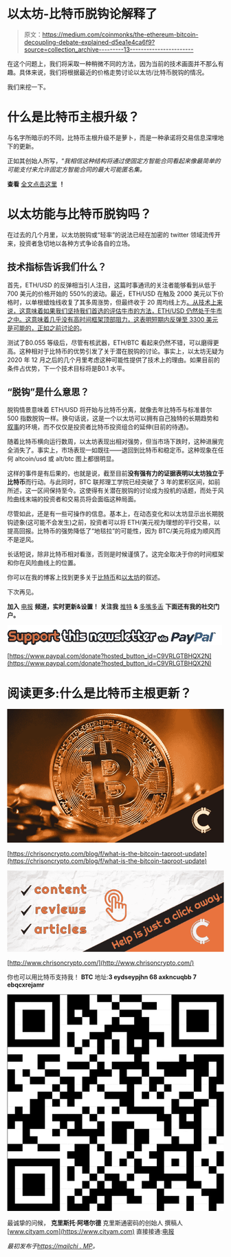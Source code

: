# 以太坊-比特币脱钩论解释了

> 原文：<https://medium.com/coinmonks/the-ethereum-bitcoin-decoupling-debate-explained-d5ea1e4ca6f9?source=collection_archive---------13----------------------->

在这个问题上，我们将采取一种稍微不同的方法，因为当前的技术画面并不那么有趣。具体来说，我们将根据最近的价格走势讨论以太坊/比特币脱钩的情况。

我们来挖一下。

# 什么是比特币主根升级？

与名字所暗示的不同，比特币主根升级不是萝卜，而是一种承诺将交易信息深埋地下的更新。

正如其创始人所写，“*我相信这种结构将通过使固定方智能合同看起来像最简单的可能支付来允许固定方智能合同的最大可能匿名集。*

**查看** [全文点击这里](https://chrisoncrypto.com/blog/f/what-is-the-bitcoin-taproot-update) **！**

# 以太坊能与比特币脱钩吗？

在过去的几个月里，以太坊脱钩或“轻率”的说法已经在加密的 twitter 领域流传开来，投资者急切地以各种方式争论各自的立场。

## 技术指标告诉我们什么？

首先，ETH/USD 的反弹相当引人注目，这篇时事通讯的关注者能够看到从低于 700 美元的价格开始的 550%的波动。最近，ETH/USD 在触及 2000 美元以下价格时，以单根蜡烛线收复了其多周涨势，但最终收于 20 周均线上方[。从技术上来说，这意味着如果我们坚持我们首选的评估牛市的方法，ETH/USD 仍然处于牛市之中。这意味着几乎没有高时间框架顶部阻力，这表明短期内反弹至 3300 美元是可能的，正如之前](https://www.tradingview.com/x/RydUQh40/)[讨论的](https://mailchi.mp/001e0e31c9ab/fed-propels-the-dollar-towards-hyper-inflationary-collapse)。

测试了₿0.055 等级后，尽管有核武器，ETH/BTC 看起来仍然不错，可以磨得更高。这种相对于比特币的优势引发了关于潜在脱钩的讨论。事实上，以太坊无疑为 2020 年 12 月之后的几个月里考虑这种可能性提供了技术上的理由。如果目前的条件占优势，下一个技术目标将是₿0.1 水平。

## “脱钩”是什么意思？

脱钩情景意味着 ETH/USD 将开始与比特币分离，就像去年比特币与标准普尔 500 指数脱钩一样。换句话说，这是一个以太坊可以拥有自己独特的长期趋势和[叙事](https://chrisoncrypto.com/blog/f/the-dominant-application-network-the-case-for-ethereum)的环境，而不仅仅是投资者比特币投资组合的延伸(目前的待遇)。

随着比特币横向运行数周，以太坊表现出相对强势，但当市场下跌时，这种进展完全消失了。事实上，市场表现一如既往——退回到比特币和稳定币。这种现象在任何 altcoin/usd 或 alt/btc 图上都很明显。

这样的事件是有后果的，也就是说，截至目前**没有强有力的证据表明以太坊独立于比特币**而行动。与此同时，BTC 联邦理工学院已经突破了 3 年的累积区间，如前所述，这一区间保持至今。这使得有关潜在脱钩的讨论成为投机的话题，而处于风险曲线末端的投资者和交易员将会面临这种局面。

尽管如此，还是有一些可操作的信息。基本上，在动态变化和以太坊显示出长期脱钩迹象(这可能不会发生)之前，投资者可以将 ETH/美元视为理想的平行交易，以提高回报。比特币的强势降低了“地毯拉”的可能性，因为 BTC/美元将成为顺风而不是逆风。

长话短说，除非比特币相对看涨，否则是时候谨慎了。这完全取决于你的时间框架和你在风险曲线上的位置。

你可以在我的博客上找到更多关于[比特币](https://chrisoncrypto.com/blog/f/unstoppable-the-investment-case-for-bitcoin-in-2021)和[以太坊](https://chrisoncrypto.com/blog/f/the-dominant-application-network-the-case-for-ethereum)的叙述。

下次再见。

**加入** [电报](https://t.me/chrisoncryptochannel) **频道，实时更新&设置！
关注我** [推特](https://twitter.com/ChrisOnCrypto1) **&** [多嘴多舌](https://gab.com/chrisoncrypto) **下面还有我的社交门户。**

![](img/d3c1b302184432312246d40bf8a7b159.png)

[https://www.paypal.com/donate?hosted_button_id=C9VRLGTBHQX2N](https://www.paypal.com/donate?hosted_button_id=C9VRLGTBHQX2N)

# 阅读更多:什么是比特币主根更新？

![](img/62be9d8bd1aaaa09cfe10ed9521aeffc.png)

[https://chrisoncrypto.com/blog/f/what-is-the-bitcoin-taproot-update](https://chrisoncrypto.com/blog/f/what-is-the-bitcoin-taproot-update)

![](img/90a9a684a12500fb58a496a5f063012c.png)

[http://www.chrisoncrypto.com/](http://www.chrisoncrypto.com/)

你也可以用比特币支持我！
**BTC** 地址:**3 eydseypjhn 68 axkncuqbb 7 ebqcxrejamr**

![](img/929975bb881768ef25d456061fce1ea7.png)

最诚挚的问候，
**克里斯托·阿塔尔德**
克里斯通密码的创始人
撰稿人[www.cityam.com](https://www.cityam.com)
直接接通:[电报](https://t.me/chrisoncrypto)

*最初发布于*[*https://mailchi . MP*](https://mailchi.mp/c469af196013/the-ethereum-bitcoin-decoupling-debate-explained?e=[UNIQID])*。*
